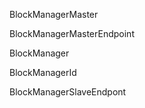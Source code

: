 



BlockManagerMaster  


BlockManagerMasterEndpoint  





BlockManager  


BlockManagerId


BlockManagerSlaveEndpont
